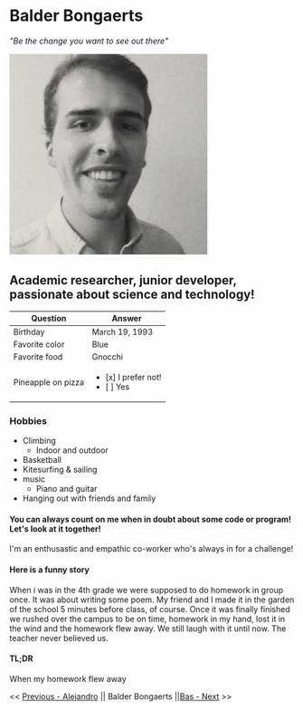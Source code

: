 # Balder Bongaerts

_"Be the change you want to see out there"_

<img src="https://github.com/balderb/markdown-challenge/blob/master/screenshot.png" alt="Hi there" width="350"/>

## Academic researcher, junior developer, passionate about science and technology!

| Question           | Answer    
| -------------      | ------------- 
| Birthday          | March 19, 1993
| Favorite color| Blue          
| Favorite food| Gnocchi    
| Pineapple on pizza | <ul><li>[x] I prefer not!</li><li>[ ] Yes</li></ul>

### Hobbies

- Climbing
	- Indoor and outdoor
- Basketball
- Kitesurfing & sailing
- music
	- Piano and guitar 
- Hanging out with friends and family 

#### You can always count on me when in doubt about some code or program! Let's look at it together! 

I'm an enthusastic and empathic co-worker who's always in for a challenge! 

#### Here is a funny story


When i was in the 4th grade we were supposed to do homework in group once. It was about writing some poem. My friend and I made it in the garden of the school 5 minutes before class, of course. Once it was finally finished we rushed over the campus to be on time, homework in my hand, lost it in the wind and the homework flew away. We still laugh with it until now. The teacher never believed us.

#### TL;DR

When my homework flew away

<< [Previous - Alejandro](https://github.com/AlejandroPerdomoCuello/markdown-challenge/blob/master/README.md) || Balder Bongaerts ||[Bas - Next](https://github.com/basmahieu/markdown-challenge/blob/master/README.md) >>












